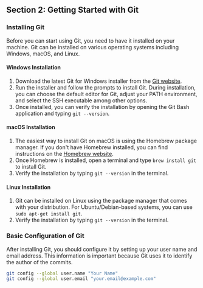 ## Section 2: Getting Started with Git

### Installing Git
Before you can start using Git, you need to have it installed on your machine. Git can be installed on various operating systems including Windows, macOS, and Linux.

#### Windows Installation
1. Download the latest Git for Windows installer from the [Git website](https://git-scm.com/download/win).
2. Run the installer and follow the prompts to install Git. During installation, you can choose the default editor for Git, adjust your PATH environment, and select the SSH executable among other options.
3. Once installed, you can verify the installation by opening the Git Bash application and typing `git --version`.

#### macOS Installation
1. The easiest way to install Git on macOS is using the Homebrew package manager. If you don't have Homebrew installed, you can find instructions on the [Homebrew website](https://brew.sh/).
2. Once Homebrew is installed, open a terminal and type `brew install git` to install Git.
3. Verify the installation by typing `git --version` in the terminal.

#### Linux Installation
1. Git can be installed on Linux using the package manager that comes with your distribution. For Ubuntu/Debian-based systems, you can use `sudo apt-get install git`.
2. Verify the installation by typing `git --version` in the terminal.

### Basic Configuration of Git
After installing Git, you should configure it by setting up your user name and email address. This information is important because Git uses it to identify the author of the commits.

```bash
git config --global user.name "Your Name"
git config --global user.email "your.email@example.com"
